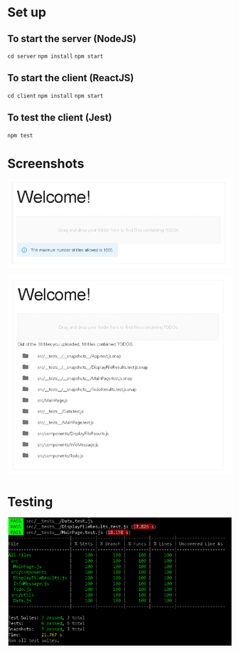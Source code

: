# Set up

## To start the server (NodeJS)

`cd server` `npm install` `npm start`

## To start the client (ReactJS)

`cd client` `npm install` `npm start`

## To test the client (Jest)

`npm test`

# Screenshots

![image-20210806092830157](https://raw.githubusercontent.com/cqfkfc/get-todos-from-directory/main/imgs/image-20210806092830157.png)



![image-20210806092752049](https://raw.githubusercontent.com/cqfkfc/get-todos-from-directory/main/imgs/image-20210806092752049.png)

# Testing

![image-20210806093103200](https://raw.githubusercontent.com/cqfkfc/get-todos-from-directory/main/imgs/image-20210806093103200.png)